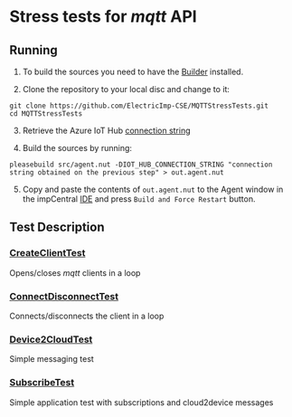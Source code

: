 # Stress tests for _mqtt_ API

## Running

1. To build the sources you need to have the [Builder](https://github.com/electricimp/Builder) installed.

2. Clone the repository to your local disc and change to it:

```
git clone https://github.com/ElectricImp-CSE/MQTTStressTests.git
cd MQTTStressTests
```

3. Retrieve the Azure IoT Hub [connection string](https://github.com/electricimp/AzureIoTHub#device-connection-string)

4. Build the sources by running:

```
pleasebuild src/agent.nut -DIOT_HUB_CONNECTION_STRING "connection string obtained on the previous step" > out.agent.nut
```

5. Copy and paste the contents of `out.agent.nut` to the Agent window in the impCentral [IDE](https://impcentral.electricimp.com) and press `Build and Force Restart` button.

## Test Description

### [CreateClientTest](./src/test1.nut)

Opens/closes _mqtt_ clients in a loop

### [ConnectDisconnectTest](./src/test2.nut)

Connects/disconnects the client in a loop

### [Device2CloudTest](./src/test3.nut)

Simple messaging test

### [SubscribeTest](./src/test.4.nut)

Simple application test with subscriptions and cloud2device messages